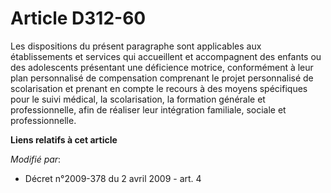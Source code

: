 # Article D312-60

Les dispositions du présent paragraphe sont applicables aux établissements et services qui accueillent et accompagnent des
enfants ou des adolescents présentant une déficience motrice, conformément à leur plan personnalisé de compensation
comprenant le projet personnalisé de scolarisation et prenant en compte le recours à des moyens spécifiques pour le suivi
médical, la scolarisation, la formation générale et professionnelle, afin de réaliser leur intégration familiale, sociale et
professionnelle.

**Liens relatifs à cet article**

_Modifié par_:

  - Décret n°2009-378 du 2 avril 2009 - art. 4
